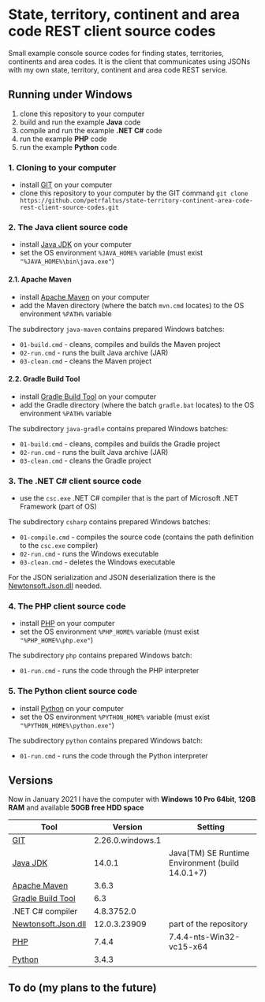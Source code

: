 # State, territory, continent and area code REST client source codes
Small example console source codes for finding states, territories, continents and area codes. It is the client that communicates using JSONs with my own state, territory, continent and area code REST service.

## Running under Windows
1. clone this repository to your computer
2. build and run the example **Java** code
3. compile and run the example **.NET C#** code
4. run the example **PHP** code
5. run the example **Python** code

### 1. Cloning to your computer
- install [GIT] on your computer
- clone this repository to your computer by the GIT command
  `git clone https://github.com/petrfaltus/state-territory-continent-area-code-rest-client-source-codes.git`

### 2. The Java client source code
- install [Java JDK] on your computer
- set the OS environment `%JAVA_HOME%` variable (must exist `"%JAVA_HOME%\bin\java.exe"`)

#### 2.1. Apache Maven
- install [Apache Maven] on your computer
- add the Maven directory (where the batch `mvn.cmd` locates) to the OS environment `%PATH%` variable

The subdirectory `java-maven` contains prepared Windows batches:
- `01-build.cmd` - cleans, compiles and builds the Maven project
- `02-run.cmd` - runs the built Java archive (JAR)
- `03-clean.cmd` - cleans the Maven project

#### 2.2. Gradle Build Tool
- install [Gradle Build Tool] on your computer
- add the Gradle directory (where the batch `gradle.bat` locates) to the OS environment `%PATH%` variable

The subdirectory `java-gradle` contains prepared Windows batches:
- `01-build.cmd` - cleans, compiles and builds the Gradle project
- `02-run.cmd` - runs the built Java archive (JAR)
- `03-clean.cmd` - cleans the Gradle project

### 3. The .NET C# client source code
- use the `csc.exe` .NET C# compiler that is the part of Microsoft .NET Framework (part of OS)

The subdirectory `csharp` contains prepared Windows batches:
- `01-compile.cmd` - compiles the source code (contains the path definition to the `csc.exe` compiler)
- `02-run.cmd` - runs the Windows executable
- `03-clean.cmd` - deletes the Windows executable

For the JSON serialization and JSON deserialization there is the [Newtonsoft.Json.dll] needed.

### 4. The PHP client source code
- install [PHP] on your computer
- set the OS environment `%PHP_HOME%` variable (must exist `"%PHP_HOME%\php.exe"`)

The subdirectory `php` contains prepared Windows batch:
- `01-run.cmd` - runs the code through the PHP interpreter

### 5. The Python client source code
- install [Python] on your computer
- set the OS environment `%PYTHON_HOME%` variable (must exist `"%PYTHON_HOME%\python.exe"`)

The subdirectory `python` contains prepared Windows batch:
- `01-run.cmd` - runs the code through the Python interpreter

## Versions
Now in January 2021 I have the computer with **Windows 10 Pro 64bit**, **12GB RAM** and available **50GB free HDD space**

| Tool | Version | Setting |
| ------ | ------ | ------ |
| [GIT] | 2.26.0.windows.1 | |
| [Java JDK] | 14.0.1 | Java(TM) SE Runtime Environment (build 14.0.1+7) |
| [Apache Maven] | 3.6.3 | |
| [Gradle Build Tool] | 6.3 | |
| .NET C# compiler | 4.8.3752.0 | |
| [Newtonsoft.Json.dll] | 12.0.3.23909 | part of the repository |
| [PHP] | 7.4.4 | 7.4.4-nts-Win32-vc15-x64 |
| [Python] | 3.4.3 | |

## To do (my plans to the future)


[GIT]: <https://git-scm.com/>
[Java JDK]: <https://www.oracle.com/java/technologies/javase-downloads.html>
[Apache Maven]: <https://maven.apache.org/>
[Gradle Build Tool]: <https://gradle.org/>
[Newtonsoft.Json.dll]: <https://www.newtonsoft.com/>
[PHP]: <https://www.php.net/>
[Python]: <https://www.python.org/>
